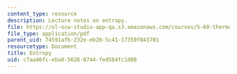 ```yaml
---
content_type: resource
description: Lecture notes on entropy.
file: https://ol-ocw-studio-app-qa.s3.amazonaws.com/courses/5-60-thermodynamics-kinetics-spring-2008/c7aa46fceba856268744fed584fc1d80_lec_9.pdf
file_type: application/pdf
parent_uid: 74591afb-232e-eb20-5c41-17359f843701
resourcetype: Document
title: Entropy
uid: c7aa46fc-eba8-5626-8744-fed584fc1d80
---
```


